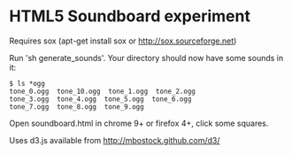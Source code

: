 # HTML5 Soundboard experiment

Requires sox (apt-get install sox or http://sox.sourceforge.net)

Run 'sh generate_sounds'. Your directory should now have some sounds in it:

    $ ls *ogg
    tone_0.ogg  tone_10.ogg  tone_1.ogg  tone_2.ogg  
    tone_3.ogg  tone_4.ogg  tone_5.ogg  tone_6.ogg  
    tone_7.ogg  tone_8.ogg  tone_9.ogg

Open soundboard.html in chrome 9+ or firefox 4+, click some squares.

Uses d3.js available from http://mbostock.github.com/d3/
